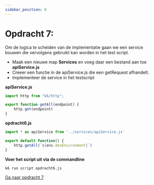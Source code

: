 ```yaml
---
sidebar_position: 8
---
```


# Opdracht 7:
Om de logica te scheiden van de implementatie gaan we een service bouwen die vervolgens gebruikt kan worden in het test script.

- Maak een nieuwe map <b>Services</b> en voeg daar een bestand aan toe <b>apiService.js</b>
- Creeer een functie in de apiService.js die een getRequest afhandelt.
- Implementeer de service in het testscript

<b>apiService.js</b>
```javascript
import http from "k6/http";

export function getAll(endpoint) {
    http.get(endpoint)
}
```

<b>opdracht6.js</b>
```javascript
import * as apiService from '../services/apiService.js'

export default function() {
    http.getAll(`${env.devEnvironment}`)
}
```


<b>Voer het script uit via de commandline</b>
```bash
k6 run script opdracht6.js
```

[Ga naar opdracht 7](https://danielvanbavel.github.io/k6-workshop-api-docs/step7)